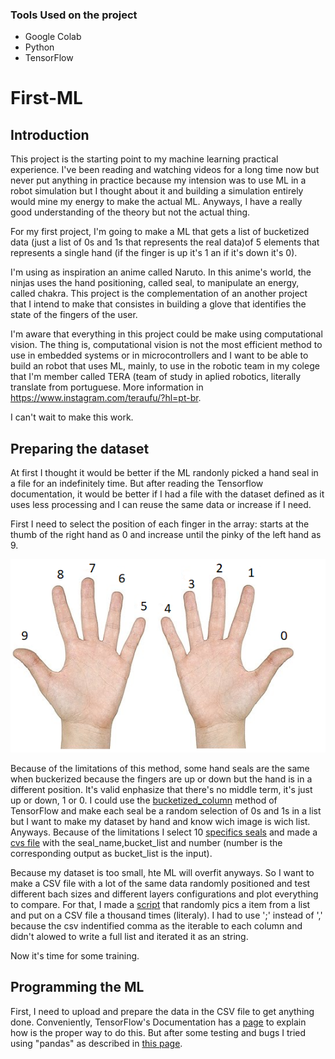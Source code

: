 ### Tools Used on the project
- Google Colab
- Python 
- TensorFlow

# First-ML
## Introduction
  This project is the starting point to my machine learning practical experience. I've been reading and watching videos for a long time now but never put anything in practice because my intension was to use ML in a robot simulation but I thought about it and building a simulation entirely would mine my energy to make the actual ML. Anyways, I have a really good understanding of the theory but not the actual thing.

  For my first project, I'm going to make a ML that gets a list of bucketized data (just a list of 0s and 1s that represents the real data)of 5 elements that represents a single hand (if the finger is up it's 1 an if it's down it's 0). 

  I'm using as inspiration an anime called Naruto. In this anime's world, the ninjas uses the hand positioning, called seal, to manipulate an energy, called chakra. 
This project is the complementation of an another project that I intend to make that consistes in building a glove that identifies the state of the fingers of the user.

  I'm aware that everything in this project could be make using computational vision. The thing is, computational vision is not the most efficient method to use in embedded systems or in microcontrollers and I want to be able to build an robot that uses ML, mainly, to use in the robotic team in my colege that I'm member called TERA (team of study in aplied robotics, literally translate from portuguese. More information in https://www.instagram.com/teraufu/?hl=pt-br.

  I can't wait to make this work.

## Preparing the dataset
  At first I thought it would be better if the ML randonly picked a hand seal in a file for an indefinitely time. But after reading the Tensorflow documentation, it would be better if I had a file with the dataset defined as it uses less processing and I can reuse the same data or increase if I need.
  
  First I need to select the position of each finger in the array: starts at the thumb of the right hand as 0 and increase until the pinky of the left hand as 9. 
  
  ![hand-seal](/Dataset/Hand_Enumaration.png?raw=true)
  
  Because of the limitations of this method, some hand seals are the same when buckerized because the fingers are up or down but the hand is in a different position. It's valid enphasize that there's no middle term, it's just up or down, 1 or 0. I could use the [bucketized_column](https://www.tensorflow.org/api_docs/python/tf/feature_column/bucketized_column) method of TensorFlow and make each seal be a random selection of 0s and 1s in a list but I want to make my dataset by hand and know wich image is wich list. Anyways. Because of the limitations I select 10 [specifics seals](Dataset/img/) and made a [cvs file](Dataset/data_set.csv) with the seal_name,bucket_list and number (number is the corresponding output as bucket_list is the input).
  
  Because my dataset is too small, hte ML will overfit anyways. So I want to make a CSV file with a lot of the same data randomly positioned and test different bach sizes and different layers configurations and plot everything to compare. For that, I made a [script](Dataset/generate_dataset.py) that randomly pics a item from a list and put on a CSV file a thousand times (literaly). I had to use ';' instead of ',' because the csv indentified comma as the iterable to each column and didn't alowed to write a full list and iterated it as an string. 
  
  Now it's time for some training.
  
## Programming the ML
  First, I need to upload and prepare the data in the CSV file to get anything done. Conveniently, TensorFlow's Documentation has a [page](https://www.tensorflow.org/tutorials/load_data/csv) to explain how is the proper way to do this. But after some testing and bugs I tried using "pandas" as described in [this page](https://www.tensorflow.org/tutorials/structured_data/feature_columns).
